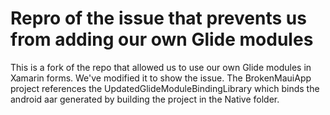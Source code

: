 # Repro of the issue that prevents us from adding our own Glide modules

This is a fork of the repo that allowed us to use our own Glide modules in Xamarin forms. We've modified it to show the issue. 
The BrokenMauiApp project references the UpdatedGlideModuleBindingLibrary which binds the android aar generated by building the project in the Native folder.